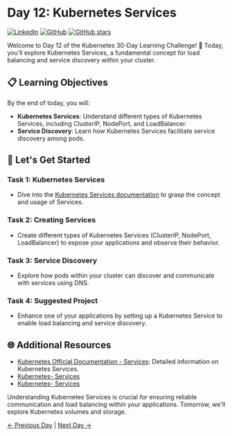 # Day 12: Kubernetes Services
[![LinkedIn](https://img.shields.io/badge/Connect%20with%20me%20on-LinkedIn-blue.svg)](https://www.linkedin.com/in/aman-devops/)
[![GitHub](https://img.shields.io/github/stars/AmanPathak-DevOps.svg?style=social)](https://github.com/AmanPathak-DevOps)
[![GitHub stars](https://img.shields.io/github/stars/AmanPathak-DevOps/30DaysOfKubernetes)](https://github.com/AmanPathak-DevOps/30DaysOfKubernetes/stargazers)

Welcome to Day 12 of the Kubernetes 30-Day Learning Challenge! 🚀 Today, you'll explore Kubernetes Services, a fundamental concept for load balancing and service discovery within your cluster.

## 📋 Learning Objectives

By the end of today, you will:
- **Kubernetes Services**: Understand different types of Kubernetes Services, including ClusterIP, NodePort, and LoadBalancer.
- **Service Discovery**: Learn how Kubernetes Services facilitate service discovery among pods.

## 🚀 Let's Get Started

### Task 1: Kubernetes Services
- Dive into the [Kubernetes Services documentation](https://kubernetes.io/docs/concepts/services-networking/service/) to grasp the concept and usage of Services.

### Task 2: Creating Services
- Create different types of Kubernetes Services (ClusterIP, NodePort, LoadBalancer) to expose your applications and observe their behavior.

### Task 3: Service Discovery
- Explore how pods within your cluster can discover and communicate with services using DNS.

### Task 4: Suggested Project
- Enhance one of your applications by setting up a Kubernetes Service to enable load balancing and service discovery.

## 🌐 Additional Resources

- [Kubernetes Official Documentation - Services](https://kubernetes.io/docs/concepts/services-networking/service/): Detailed information on Kubernetes Services.
- [Kubernetes- Services](https://youtu.be/T4Z7visMM4E?si=qYz8QVqBrHMIorL8)
- [Kubernetes- Services](https://youtu.be/5lzUpDtmWgM?si=bwr2sV8LTtqj4GLT)

Understanding Kubernetes Services is crucial for ensuring reliable communication and load balancing within your applications. Tomorrow, we'll explore Kubernetes volumes and storage.

[← Previous Day](../Day11/README.md) | [Next Day →](../Day13/README.md)